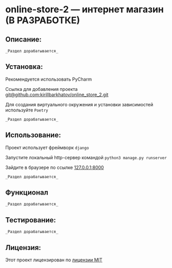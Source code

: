 # online-store-2 — интернет магазин (В РАЗРАБОТКЕ)

## Описание:

`_Раздел дорабатывается_`

## Установка:

Рекомендуется использовать PyCharm

Ссылка для добавления проекта
[git@github.com:kirillbarkhatov/online_store_2.git]()

Для создания виртуального окружения и установки зависимостей используйте `Poetry`

`_Раздел дорабатывается_`

## Использование:

Проект использует фреймворк `django`

Запустите локальный http-сервер командой `python3 manage.py runserver`

Зайдите в браузере по ссылке [127.0.0.1:8000]()

`_Раздел дорабатывается_`

## Функционал

`_Раздел дорабатывается_`


## Тестирование:

`_Раздел дорабатывается_`


## Лицензия:

Этот проект лицензирован по [лицензии MIT](LICENSE)